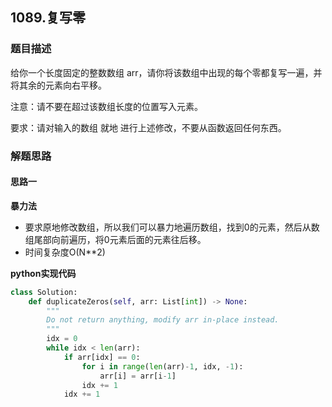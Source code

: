 ## 1089.复写零

### 题目描述
给你一个长度固定的整数数组 arr，请你将该数组中出现的每个零都复写一遍，并将其余的元素向右平移。

注意：请不要在超过该数组长度的位置写入元素。

要求：请对输入的数组 就地 进行上述修改，不要从函数返回任何东西。

### 解题思路
#### 思路一
**暴力法**
- 要求原地修改数组，所以我们可以暴力地遍历数组，找到0的元素，然后从数组尾部向前遍历，将0元素后面的元素往后移。
- 时间复杂度O(N**2)

**python实现代码**
```python
class Solution:
    def duplicateZeros(self, arr: List[int]) -> None:
        """
        Do not return anything, modify arr in-place instead.
        """
        idx = 0
        while idx < len(arr):
            if arr[idx] == 0:
                for i in range(len(arr)-1, idx, -1):
                    arr[i] = arr[i-1]
                idx += 1
            idx += 1
```

